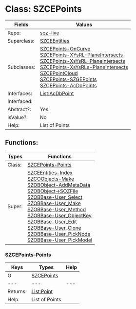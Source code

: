 
# Class:	SZCEPoints

| Fields | Values |
| --------- | --------- |
| Repo: | [soz-live](/repos/soz-live.html) |
| Superclass: | [SZCEEntities](SZCEEntities.html) |
| Subclasses: | [SZCEPoints-OnCurve](SZCEPoints-OnCurve.html) <br> [SZCEPoints-XYsRL-PlaneIntersects](SZCEPoints-XYsRL-PlaneIntersects.html) <br> [SZCEPoints-XsYsRL-PlaneIntersects](SZCEPoints-XsYsRL-PlaneIntersects.html) <br> [SZCEPoints-XsYsRLs-PlaneIntersects](SZCEPoints-XsYsRLs-PlaneIntersects.html) <br> [SZCEPointCloud](SZCEPointCloud.html) <br> [SZCEPoints-SZGEPoints](SZCEPoints-SZGEPoints.html) <br> [SZCEPoints-AcDbPoints](SZCEPoints-AcDbPoints.html) |
| Interfaces: | [List:AcDbPoint](List:AcDbPoint.html) |
| Interfaced: |  |
| Abstract?: | Yes |
| isValue?: | No |
| Help: | List of Points |


## Functions:

| Types | Functions |
| --------- | --------- |
| Class: | [SZCEPoints-Points](#SZCEPoints-Points) |
| Super: | [SZCEEntities-Index](SZCEEntities.html) <br> [SZCOObjects-Make](SZCOObjects.html) <br> [SZOBObject-AddMetaData](SZOBObject.html) <br> [SZOBObject->SOZFile](SZOBObject.html) <br> [SZOBBase-User_Select](SZOBBase.html) <br> [SZOBBase-User_Make](SZOBBase.html) <br> [SZOBBase-User_Method](SZOBBase.html) <br> [SZOBBase-User_ObjectKey](SZOBBase.html) <br> [SZOBBase-User_Edit](SZOBBase.html) <br> [SZOBBase-User_Clone](SZOBBase.html) <br> [SZOBBase-User_PickNode](SZOBBase.html) <br> [SZOBBase-User_PickModel](SZOBBase.html) |


### SZCEPoints-Points

| Keys | Types | Help |
| --------- | --------- | --------- |
| O | [SZCEPoints](SZCEPoints.html) |  |
| --- | --- | --- |
| Returns: | [List:Point](Point.html) |
| Help: | List of Points |


